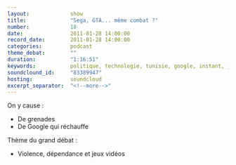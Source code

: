 ```yaml
---
layout:             show
title:              "Sega, GTA... même combat ?"
number:             18
date:               2011-01-28 14:00:00
record_date:        2011-01-28 14:00:00
categories:         podcast
theme_debat:        ""
duration:           "1:16:51"
keywords:           politique, technologie, tunisie, google, instant, jeux video, dependance, violence
soundclound_id:     "83389947"
hosting:            soundcloud
excerpt_separator:  "<!--more-->"
---
```



On y cause :

- De grenades
- De Google qui réchauffe

Thème du grand débat :

- Violence, dépendance et jeux vidéos
